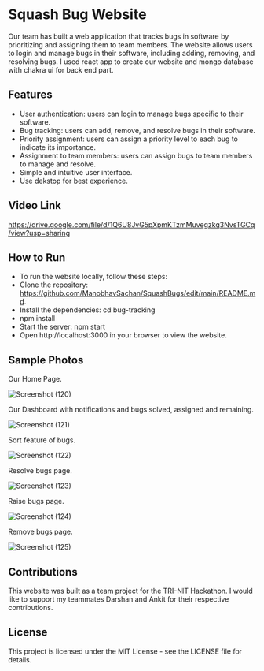 # Squash Bug Website
Our team has built a web application that tracks bugs in software by prioritizing and assigning them to team members. The website allows users to login and manage bugs in their software, including adding, removing, and resolving bugs. I used react app to create our website and mongo database with chakra ui for back end part.

## Features
- User authentication: users can login to manage bugs specific to their software.
- Bug tracking: users can add, remove, and resolve bugs in their software.
- Priority assignment: users can assign a priority level to each bug to indicate its importance.
- Assignment to team members: users can assign bugs to team members to manage and resolve.
- Simple and intuitive user interface.
- Use dekstop for best experience.

## Video Link 
https://drive.google.com/file/d/1Q6U8JvG5pXpmKTzmMuvegzkq3NvsTGCq/view?usp=sharing

## How to Run
- To run the website locally, follow these steps:
- Clone the repository: https://github.com/ManobhavSachan/SquashBugs/edit/main/README.md.
- Install the dependencies: cd bug-tracking
- npm install
- Start the server: npm start
- Open http://localhost:3000 in your browser to view the website.

## Sample Photos

Our Home Page.

![Screenshot (120)](https://user-images.githubusercontent.com/94208034/221351727-4b6d4694-f3cf-4330-972b-e0d9f4b49c4a.png)

Our Dashboard with notifications and bugs solved, assigned and remaining.

![Screenshot (121)](https://user-images.githubusercontent.com/94208034/221351724-7ffa5263-156f-4ed7-ba36-6c95f7fb6e8c.png)

Sort feature of bugs.

![Screenshot (122)](https://user-images.githubusercontent.com/94208034/221351723-eb81b45b-c649-4699-9484-6bf944c7b4e8.png)

Resolve bugs page.

![Screenshot (123)](https://user-images.githubusercontent.com/94208034/221351722-e20894a9-db29-4c5b-a62e-ce7ab8453eea.png)

Raise bugs page.

![Screenshot (124)](https://user-images.githubusercontent.com/94208034/221351720-ba7dfae5-21b0-43e8-a409-b8ac04d5667e.png)

Remove bugs page.

![Screenshot (125)](https://user-images.githubusercontent.com/94208034/221351718-1ca9efce-7f2b-4df9-bed1-7bb84402a497.png)

## Contributions
This website was built as a team project for the TRI-NIT Hackathon.
I would like to support my teammates Darshan and Ankit for their respective contributions.

## License
This project is licensed under the MIT License - see the LICENSE file for details.




